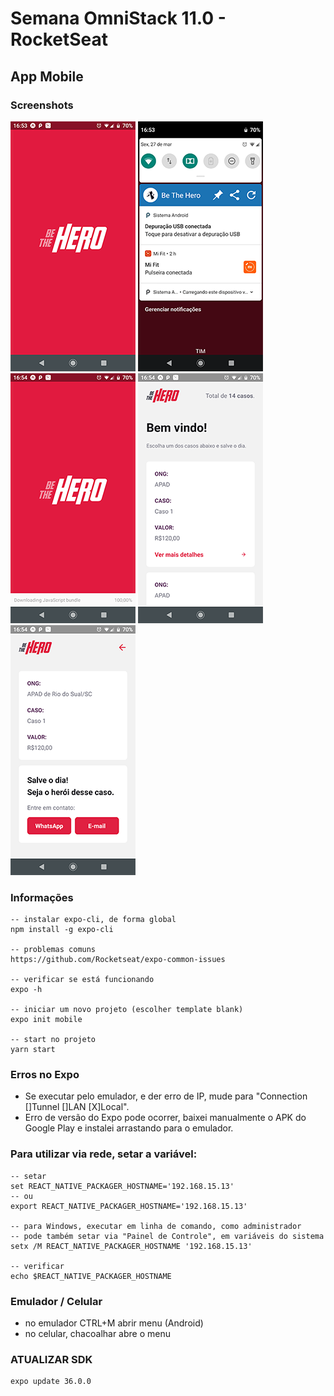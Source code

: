 # Semana OmniStack 11.0 - RocketSeat
## App Mobile

### Screenshots
![](img/Screenshot_01.png "Screenshot_01") ![](img/Screenshot_02.png "Screenshot_02") ![](img/Screenshot_03.png "Screenshot_03") ![](img/Screenshot_04.png "Screenshot_04") ![](img/Screenshot_05.png "Screenshot_05")

### Informações
```
-- instalar expo-cli, de forma global
npm install -g expo-cli

-- problemas comuns
https://github.com/Rocketseat/expo-common-issues

-- verificar se está funcionando
expo -h

-- iniciar um novo projeto (escolher template blank)
expo init mobile

-- start no projeto
yarn start
```

### Erros no Expo
* Se executar pelo emulador, e der erro de IP, mude para "Connection []Tunnel []LAN [X]Local".
* Erro de versão do Expo pode ocorrer, baixei manualmente o APK do Google Play e instalei arrastando para o emulador.

### Para utilizar via rede, setar a variável:
```
-- setar
set REACT_NATIVE_PACKAGER_HOSTNAME='192.168.15.13'
-- ou
export REACT_NATIVE_PACKAGER_HOSTNAME='192.168.15.13'

-- para Windows, executar em linha de comando, como administrador
-- pode também setar via "Painel de Controle", em variáveis do sistema
setx /M REACT_NATIVE_PACKAGER_HOSTNAME '192.168.15.13'

-- verificar
echo $REACT_NATIVE_PACKAGER_HOSTNAME
```

### Emulador / Celular
* no emulador CTRL+M abrir menu (Android)
* no celular, chacoalhar abre o menu

### ATUALIZAR SDK
```
expo update 36.0.0
```
